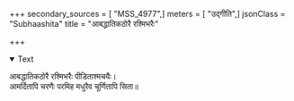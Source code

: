 +++
secondary_sources = [ "MSS_4977",]
meters = [ "उद्गीति",]
jsonClass = "Subhaashita"
title = "आबद्धातिकठोरै रश्मिभरैः"

+++

<details open><summary>Text</summary>

आबद्धातिकठोरै रश्मिभरैः पीडिताश्मचयैः।  
आमर्दितापि चरणैः परमिह मधुरैव चूर्णितापि सिता॥
</details>
